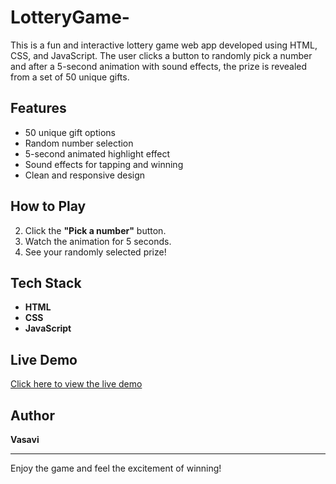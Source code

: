 # LotteryGame-
This is a fun and interactive lottery game web app developed using HTML, CSS, and JavaScript. The user clicks a button to randomly pick a number and after a 5-second animation with sound effects, the prize is revealed from a set of 50 unique gifts.

## Features

- 50 unique gift options
- Random number selection
- 5-second animated highlight effect
- Sound effects for tapping and winning
- Clean and responsive design

## How to Play
2. Click the **"Pick a number"** button.
3. Watch the animation for 5 seconds.
4. See your randomly selected prize!


## Tech Stack
- **HTML**
- **CSS**
- **JavaScript**

## Live Demo
[Click here to view the live demo](https://vasavi37.github.io/LotteryGame/)

## Author
**Vasavi**  

---

Enjoy the game and feel the excitement of winning!
